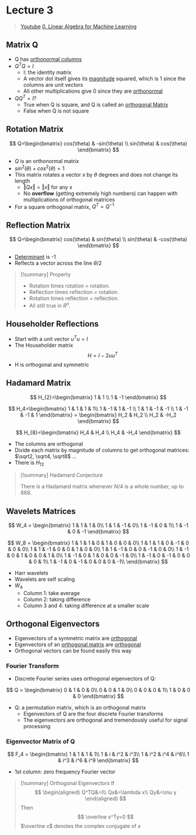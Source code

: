 # Lecture 3

> [Youtube](https://www.youtube.com/watch?v=Xa2jPbURTjQ&list=PLUl4u3cNGP63oMNUHXqIUcrkS2PivhN3k&index=6)
> [0. Linear Algebra for Machine Learning](0.%20Linear%20Algebra%20for%20Machine%20Learning.md)

## Matrix Q

- Q has [orthonormal columns](Orthonormal%20Vectors.md)
- $Q^TQ=I$
	- I: the identity matrix
	- A vector dot itself gives its [magnitude](Magnitude%20of%20a%20Vector.md) squared, which is 1 since the columns are unit vectors 
	- All other multiplications give 0 since they are [orthonormal](Orthonormal%20Vectors.md)
- $QQ^T=I?$
	- True when Q is square, and Q is called an [orthogonal Matrix](Orthogonal%20Matrix.md)
	- False when Q is not square

## Rotation Matrix

$$
Q=\begin{bmatrix}  
cos(\theta) & -sin(\theta) \\  
sin(\theta) & cos(\theta)   
\end{bmatrix}
$$
- $Q$ is an orthonormal matrix
- $sin^2(\theta)+cos^2(\theta)=1$
- This matrix rotates a vector $x$ by $\theta$ degrees and does not change its length
	- $\left\Vert Qx \right\Vert = \left\Vert x \right\Vert$ for any x
	- No **overflow** (getting extremely high numbers) can happen with multiplications of orthogonal matrices
- For a square orthogonal matrix, $Q^{T}= Q^{-1}$  

## Reflection Matrix

$$
Q=\begin{bmatrix}  
cos(\theta) & sin(\theta) \\  
sin(\theta) & -cos(\theta)   
\end{bmatrix}
$$
- [Determinant](Determinant.md) is -1
- Reflects a vector across the line $\theta/2$

> [!summary] Property
> 
> - Rotation times rotation = rotation. 
> - Reflection times reflection = rotation. 
> - Rotation times reflection = reflection. 
> - All still true in $R^n$.
## Householder Reflections

- Start with a unit vector $u^Tu=I$
- The Householder matrix
$$
H = I - 2uu^T
$$
- H is orthogonal and symmetric

## Hadamard Matrix

$$
H_{2}=\begin{bmatrix}  
1 & 1 \\  
1 & -1  
\end{bmatrix}
$$

$$
H_4=\begin{bmatrix}  
1 & 1 & 1 & 1\\  
1 & -1 & 1 & -1 \\
1 & 1 & -1 & -1 \\
1 & -1 & -1 & 1 
\end{bmatrix} = \begin{bmatrix}  
H_2 & H_2 \\  
H_2 & -H_2  
\end{bmatrix}
$$

$$
H_{8}=\begin{bmatrix}  
H_4 & H_4 \\  
H_4 & -H_4  
\end{bmatrix}
$$

- The columns are orthogonal
- Divide each matrix by magnitude of columns to get orthogonal matrices: $\sqrt2, \sqrt4, \sqrt8$ ...
- There is $H_{12}$

> [!summary] Hadamard Conjecture
> 
> There is a Hadamard matrix whenever N/4 is a whole number, up to 668. 

## Wavelets Matrices

$$
W_4 = \begin{bmatrix}  
1 & 1 & 1 & 0\\  
1 & 1 & -1 & 0\\
1 & -1 & 0 & 1\\
1 & -1 & 0 & -1
\end{bmatrix}
$$

$$
W_8 = \begin{bmatrix}  
1 & 1 & 1 & 0 & 1 & 0 & 0 & 0\\  
1 & 1 & 1 & 0 & -1 & 0 & 0 & 0\\
1 & 1 & -1 & 0 & 0 & 1 & 0 & 0\\
1 & 1 & -1 & 0 & 0 & -1 & 0 & 0\\
1 & -1 & 0 & 1 & 0 & 0 & 1 & 0\\  
1 & -1 & 0 & 1 & 0 & 0 & -1 & 0\\
1 & -1 & 0 & -1 & 0 & 0 & 0 & 1\\
1 & -1 & 0 & -1 & 0 & 0 & 0 & -1\\
\end{bmatrix}
$$

- Harr wavelets
- Wavelets are self scaling
- $W_4$
	- Column 1: take average
	- Column 2: taking difference
	- Column 3 and 4: taking difference at a smaller scale

## Orthogonal Eigenvectors

- Eigenvectors of a symmetric matrix are [orthogonal](Orthogonal%20Vectors.md)
- Eigenvectors of an [orthogonal matrix](Orthogonal%20Matrix.md) are [orthogonal](Orthogonal%20Vectors.md)
- Orthogonal vectors can be found easily this way

### Fourier Transform

- Discrete Fourier series uses orthogonal eigenvectors of Q:

$$
Q = \begin{bmatrix}  
0 & 1 & 0 & 0\\  
0 & 0 & 1 & 0\\
0 & 0 & 0 & 1\\
1 & 0 & 0 & 0
\end{bmatrix}
$$
- Q: a permutation matrix, which is an orthogonal matrix
	- Eigenvectors of Q are the four discrete Fourier transforms
	- The eigenvectors are orthogonal and tremendously useful for signal processing

### Eigenvector Matrix of Q

$$
F_4 = \begin{bmatrix}  
1 & 1 & 1 & 1\\  
1 & i & i^2 & i^3\\
1 & i^2 & i^4 & i^6\\
1 & i^3 & i^6 & i^9
\end{bmatrix}
$$
- 1st column: zero frequency Fourier vector


> [!summary] Orthogonal Eigenvectors
> If 
> $$
> \begin{aligned}
> Q^TQ&=I\\
> Qx&=\lambda x\\
> Qy&=\mu y
> \end{aligned}
> $$
> Then
> $$
> \overline x^Ty=0
> $$
> $\overline x$ denotes the complex conjugate of $x$

